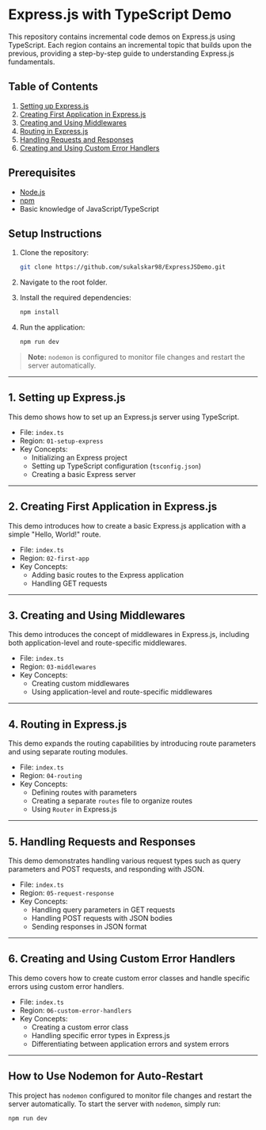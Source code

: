 # **Express.js with TypeScript Demo**

This repository contains incremental code demos on Express.js using TypeScript. Each region contains an incremental topic that builds upon the previous, providing a step-by-step guide to understanding Express.js fundamentals.

## **Table of Contents**
1. [Setting up Express.js](#1-setting-up-expressjs)
2. [Creating First Application in Express.js](#2-creating-first-application-in-expressjs)
3. [Creating and Using Middlewares](#3-creating-and-using-middlewares)
4. [Routing in Express.js](#4-routing-in-expressjs)
5. [Handling Requests and Responses](#5-handling-requests-and-responses)
6. [Creating and Using Custom Error Handlers](#6-creating-and-using-custom-error-handlers)

## **Prerequisites**
- [Node.js](https://nodejs.org/)
- [npm](https://www.npmjs.com/)
- Basic knowledge of JavaScript/TypeScript

## **Setup Instructions**

1. Clone the repository:
    ```bash
    git clone https://github.com/sukalskar98/ExpressJSDemo.git
    ```

2. Navigate to the root folder.

3. Install the required dependencies:
    ```bash
    npm install
    ```

4. Run the application:
    ```bash
    npm run dev
    ```

> **Note:** `nodemon` is configured to monitor file changes and restart the server automatically.

---

## **1. Setting up Express.js**

This demo shows how to set up an Express.js server using TypeScript.

- File: `index.ts`
- Region: `01-setup-express`
- Key Concepts:
  - Initializing an Express project
  - Setting up TypeScript configuration (`tsconfig.json`)
  - Creating a basic Express server

---

## **2. Creating First Application in Express.js**

This demo introduces how to create a basic Express.js application with a simple "Hello, World!" route.

- File: `index.ts`
- Region: `02-first-app`
- Key Concepts:
  - Adding basic routes to the Express application
  - Handling GET requests

---

## **3. Creating and Using Middlewares**

This demo introduces the concept of middlewares in Express.js, including both application-level and route-specific middlewares.

- File: `index.ts`
- Region: `03-middlewares`
- Key Concepts:
  - Creating custom middlewares
  - Using application-level and route-specific middlewares

---

## **4. Routing in Express.js**

This demo expands the routing capabilities by introducing route parameters and using separate routing modules.

- File: `index.ts`
- Region: `04-routing`
- Key Concepts:
  - Defining routes with parameters
  - Creating a separate `routes` file to organize routes
  - Using `Router` in Express.js

---

## **5. Handling Requests and Responses**

This demo demonstrates handling various request types such as query parameters and POST requests, and responding with JSON.

- File: `index.ts`
- Region: `05-request-response`
- Key Concepts:
  - Handling query parameters in GET requests
  - Handling POST requests with JSON bodies
  - Sending responses in JSON format

---

## **6. Creating and Using Custom Error Handlers**

This demo covers how to create custom error classes and handle specific errors using custom error handlers.

- File: `index.ts`
- Region: `06-custom-error-handlers`
- Key Concepts:
  - Creating a custom error class
  - Handling specific error types in Express.js
  - Differentiating between application errors and system errors

---

## **How to Use Nodemon for Auto-Restart**

This project has `nodemon` configured to monitor file changes and restart the server automatically. To start the server with `nodemon`, simply run:

```bash
npm run dev
